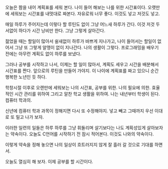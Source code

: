 
오늘은 짬을 내어 계획표를 세워 본다.
나이 들어 해보는 나를 위한 시간표이다.
오랫만에 세워보는 시간표를 내멋대로 짜본다.
자유로워 너무 좋다. 이것도 넣고 저것도 넣고.

매일 하루가 주어지는데 이렇다 할 루틴도 없이
그냥 어느새 하루가 간다.
이것 저것 두서없이 하다가 시간 낭비만 한다. 
그냥 그렇게 살아간다.

젊었을 때는 할일이 많아서 쉴새없이 하루가 바쁘게 지나가고,
나이 들어서는 할일이 없어서 그냥 또 그렇게 알맹이 없이 지나간다.
나의 생활이 그렇다. 
프로그래밍을 배우기 전에는 아무런 계획도 없이 하루를 보냈다.

그러나 공부를 시작하고 나서, 이제는 할 일이 많아서,
계획도 세우고 시간을 배분해서 시간표를 짠다.
앞으로의 루틴을 만들어 가야지.
이 나이에 계획표를 짜고 있으니 순간 행복한 노년인 듯 하다.

학창시절 이후로 오랜만에 세워보는 나의 시간표, 공부를 위한.
나의 필요에 의한. 
효율적인 시간 관리를 위하여
그리고 알찬 학교 생활을 위하여.
나는 내년부터 학생이 된다. 컴퓨터 학과의.

신년에 컴퓨터 학과 과목이 정해지면
다시 또 수정해야지. 넣고 빼고
그때까지 우선 이대로 또 밀고 나가 보자.

이러한 일련의 일들은 하루 하루를 
그냥 휘둘리며 살기보다는 
나도 계획성있게 살아보자는 약속이다.
오늘도 C언어를 시작하기 전 잠시 적어본다.
이것도 나와의 약속이다.

이렇게 약속을 정해 놓으면 나의 일상이 흐트러지지 않게
잘 흘러 갈 것으로 기대를 하면서.

오늘도 열심히 해 보자.
이제 공부를 할 시간이다.


